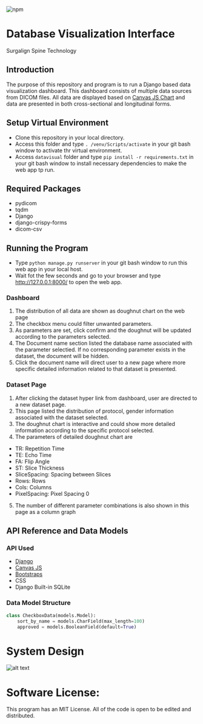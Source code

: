 ![npm](https://img.shields.io/badge/Surgalign-Data%20Visualization-blue)
# Database Visualization Interface

Surgalign Spine Technology


## Introduction

The purpose of this repository and program is to run a Django based data visualization dashboard. This dashboard consists of multiple data sources from DICOM files. All data are displayed based on [Canvas JS Chart](https://canvasjs.com/) and data are presented in both cross-sectional and longitudinal forms.


## Setup Virtual Environment

* Clone this repository in your local directory.
* Access this folder and type `. /venv/Scripts/activate` in your git bash window to activate thr virtual environment.
* Access `datavisual` folder and type `pip install -r requirements.txt` in your git bash window to install necessary dependencies to make the web app tp run.


## Required Packages

* pydicom
* tqdm
* Django
* django-crispy-forms
* dicom-csv

## Running the Program

* Type `python manage.py runserver` in your git bash window to run this web app in your local host.
* Wait fot the few seconds and go to your browser and type http://127.0.0.1:8000/ to open the web app.

### Dashboard

1. The distribution of all data are shown as doughnut chart on the web page
2. The checkbox menu could filter unwanted parameters.
3. As parameters are set, click confirm and the doughnut will be updated according to the parameters selected.
4. The Document name section listed the database name associated with the parameter selectied. If no corresponding parameter exists in the dataset, the document will be hidden.
5. Click the document name will direct user to a new page where more specific detailed information related to that dataset is presented. 

### Dataset Page

1. After clicking the dataset hyper link from dashboard, user are directed to a new dataset page.
2. This page listed the distribution of protocol, gender information associated with the dataset selected.
3. The doughnut chart is interactive and could show more detailed information according to the specific protocol selected.
4. The parameters of detailed doughnut chart are
  * TR: Repetition Time
  * TE: Echo Time
  * FA: Flip Angle
  * ST: Slice Thickness
  * SliceSpacing: Spacing between Slices
  * Rows: Rows
  * Cols: Columns
  * PixelSpacing: Pixel Spacing 0
5. The number of different parameter combinations is also shown in this page as a column graph

## API Reference and Data Models

### API Used
* [Django](https://www.djangoproject.com/)
* [Canvas JS](https://canvasjs.com/)
* [Bootstraps](https://getbootstrap.com/)
* CSS
* Django Built-in SQLite

### Data Model Structure
```python
class CheckboxData(models.Model):
    sort_by_name = models.CharField(max_length=100)
    approved = models.BooleanField(default=True)
```
# System Design

![alt text](https://github.com/YuMiao329/web_app_data_visualization/blob/main/Data%20Visualization%20Project%20Diagram.png?raw=true)

# Software License:
This program has an MIT License. All of the code is open to be edited and distributed.
